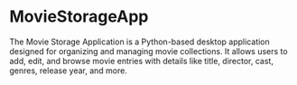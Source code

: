 # MovieStorageApp
The Movie Storage Application is a Python-based desktop application designed for organizing and managing movie collections. It allows users to add, edit, and browse movie entries with details like title, director, cast, genres, release year, and more.
